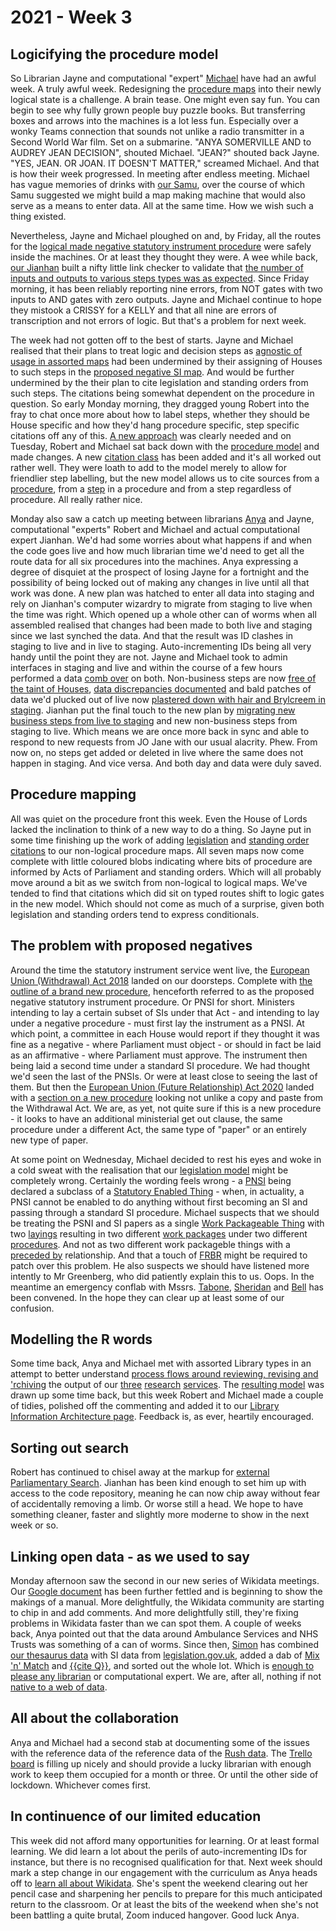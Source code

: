 # 2021 - Week 3

## Logicifying the procedure model

So Librarian Jayne and computational "expert" [Michael](https://twitter.com/fantasticlife) have had an awful week. A truly awful week. Redesigning the [procedure maps](https://ukparliament.github.io/ontologies/procedure/procedure-ontology.html#maps) into their newly logical state is a challenge. A brain tease. One might even say fun. You can begin to see why fully grown people buy puzzle books. But transferring boxes and arrows into the machines is a lot less fun. Especially over a wonky Teams connection that sounds not unlike a radio transmitter in a Second World War film. Set on a submarine. "ANYA SOMERVILLE AND to AUDREY JEAN DECISION", shouted Michael. "JEAN?" shouted back Jayne. "YES, JEAN. OR JOAN. IT DOESN'T MATTER," screamed Michael. And that is how their week progressed. In meeting after endless meeting. Michael has vague memories of drinks with [our Samu](https://twitter.com/langsamu), over the course of which Samu suggested we might build a map making machine that would also serve as a means to enter data. All at the same time. How we wish such a thing existed.

Nevertheless, Jayne and Michael ploughed on and, by Friday, all the routes for the [logical made negative statutory instrument procedure](https://ukparliament.github.io/ontologies/procedure/flowcharts/sis/logic-gates/made-negative.pdf) were safely inside the machines. Or at least they thought they were. A wee while back, [our Jianhan](https://twitter.com/jianhanzhu) built a nifty little link checker to validate that [the number of inputs and outputs to various steps types was as expected](https://ukparliament.github.io/ontologies/procedure/flowcharts/meta/design-notes/#validating-inputs-and-outputs-to-steps). Since Friday morning, it has been reliably reporting nine errors, from NOT gates with two inputs to AND gates with zero outputs. Jayne and Michael continue to hope they mistook a CRISSY for a KELLY and that all nine are errors of transcription and not errors of logic. But that's a problem for next week.

The week had not gotten off to the best of starts. Jayne and Michael realised that their plans to treat logic and decision steps as [agnostic of usage in assorted maps](https://trello.com/c/5THGhk4Y/56-how-coupled-are-non-business-steps-to-procedures) had been undermined by their assigning of Houses to such steps in the [proposed negative SI map](https://ukparliament.github.io/ontologies/procedure/flowcharts/proposed-negative-sis/logic-gates/proposed-negative-sis.pdf). And would be further undermined by the their plan to cite legislation and standing orders from such steps. The citations being somewhat dependent on the procedure in question. So early Monday morning, they dragged young Robert into the fray to chat once more about how to label steps, whether they should be House specific and how they'd hang procedure specific, step specific citations off any of this. [A new approach](https://trello.com/c/D5qQJbwJ/58-add-citation-to-procedure-model) was clearly needed and on Tuesday, Robert and Michael sat back down with the [procedure model](https://ukparliament.github.io/ontologies/procedure/procedure-ontology.html) and made changes. A new [citation class](https://ukparliament.github.io/ontologies/procedure/procedure-ontology.html#d4e269) has been added and it's all worked out rather well. They were loath to add to the model merely to allow for friendlier step labelling, but the new model allows us to cite sources from a [procedure](https://ukparliament.github.io/ontologies/procedure/procedure-ontology.html#d4e153), from a [step](https://ukparliament.github.io/ontologies/procedure/procedure-ontology.html#d4e175) in a procedure and from a step regardless of procedure. All really rather nice.

Monday also saw a catch up meeting between librarians [Anya](https://twitter.com/bitten_) and Jayne, computational "experts" Robert and Michael and actual computational expert Jianhan. We'd had some worries about what happens if and when the code goes live and how much librarian time we'd need to get all the route data for all six procedures into the machines. Anya expressing a degree of disquiet at the prospect of losing Jayne for a fortnight and the possibility of being locked out of making any changes in live until all that work was done. A new plan was hatched to enter all data into staging and rely on Jianhan's computer wizardry to migrate from staging to live when the time was right. Which opened up a whole other can of worms when all assembled realised that changes had been made to both live and staging since we last synched the data. And that the result was ID clashes in staging to live and in live to staging. Auto-incrementing IDs being all very handy until the point they are not. Jayne and Michael took to admin interfaces in staging and live and within the course of a few hours performed a data [comb over](https://en.wikipedia.org/wiki/Comb_over) on both. Non-business steps are now [free of the taint of Houses](https://trello.com/c/IOnQ49iY/57-remove-house-from-non-business-steps), [data discrepancies documented](https://trello.com/c/s7WmakDF/68-document-any-business-step-changes-weve-made-in-live-since-2020-12-03) and bald patches of data we'd plucked out of live now [plastered down with hair and Brylcreem in staging](https://trello.com/c/dayoejFh/70-delete-business-steps-deleted-in-live-from-staging). Jianhan put the final touch to the new plan by [migrating new business steps from live to staging](https://trello.com/c/Lon3lSnx/69-copy-new-business-steps-from-live-to-staging-maintaining-data-platform-id) and new non-business steps from staging to live. Which means we are once more back in sync and able to respond to new requests from JO Jane with our usual alacrity. Phew. From now on, no steps get added or deleted in live where the same does not happen in staging. And vice versa. And both day and data were duly saved.

## Procedure mapping

All was quiet on the procedure front this week. Even the House of Lords lacked the inclination to think of a new way to do a thing. So Jayne put in some time finishing up the work of adding [legislation](https://trello.com/c/7lQp9Pbj/186-add-legislation-citation-blobs-on-procedures) and [standing order citations](https://trello.com/c/m0zvB2Bm/218-add-standing-citation-blob-on-procedures) to our non-logical procedure maps. All seven maps now come complete with little coloured blobs indicating where bits of procedure are informed by Acts of Parliament and standing orders. Which will all probably move around a bit as we switch from non-logical to logical maps. We've tended to find that citations which did sit on typed routes shift to logic gates in the new model. Which should not come as much of a surprise, given both legislation and standing orders tend to express conditionals.

## The problem with proposed negatives

Around the time the statutory instrument service went live, the [European Union (Withdrawal) Act 2018](https://www.legislation.gov.uk/ukpga/2018/16/contents/enacted) landed on our doorsteps. Complete with [the outline of a brand new procedure](https://www.legislation.gov.uk/ukpga/2018/16/schedule/7/enacted#schedule-7-paragraph-17), henceforth referred to as the proposed negative statutory instrument procedure. Or PNSI for short. Ministers intending to lay a certain subset of SIs under that Act - and intending to lay under a negative procedure - must first lay the instrument as a PNSI. At which point, a committee in each House would report if they thought it was fine as a negative - where Parliament must object - or should in fact be laid as an affirmative - where Parliament must approve. The instrument then being laid a second time under a standard SI procedure. We had thought we'd seen the last of the PNSIs. Or were at least close to seeing the last of them. But then the [European Union (Future Relationship) Act 2020](https://www.legislation.gov.uk/ukpga/2020/29/enacted) landed with a [section on a new procedure](https://www.legislation.gov.uk/ukpga/2020/29/enacted#schedule-5-paragraph-8) looking not unlike a copy and paste from the Withdrawal Act. We are, as yet, not quite sure if this is a new procedure - it looks to have an additional ministerial get out clause, the same procedure under a different Act, the same type of "paper" or an entirely new type of paper.

At some point on Wednesday, Michael decided to rest his eyes and woke in a cold sweat with the realisation that our [legislation model](https://ukparliament.github.io/ontologies/legislation/legislation-ontology.html) might be completely wrong. Certainly the wording feels wrong - a [PNSI](https://ukparliament.github.io/ontologies/legislation/legislation-ontology.html#d4e181) being declared a subclass of a [Statutory Enabled Thing](https://ukparliament.github.io/ontologies/legislation/legislation-ontology.html#d4e170) - when, in actuality, a PNSI cannot be enabled to do anything without first becoming an SI and passing through a standard SI procedure. Michael suspects that we should be treating the PSNI and SI papers as a single [Work Packageable Thing](https://ukparliament.github.io/ontologies/procedure/procedure-ontology.html#d4e233) with two [layings](https://ukparliament.github.io/ontologies/laying/laying-ontology.html#d4e106) resulting in two different [work packages](https://ukparliament.github.io/ontologies/procedure/procedure-ontology.html#d4e222) under two different [procedures](https://ukparliament.github.io/ontologies/procedure/procedure-ontology.html#d4e153). And not as two different work packageble things with a [preceded by](https://ukparliament.github.io/ontologies/legislation/legislation-ontology.html#d4e328) relationship. And that a touch of [FRBR](https://en.wikipedia.org/wiki/Functional_Requirements_for_Bibliographic_Records) might be required to patch over this problem. He also suspects we should have listened more intently to Mr Greenberg, who did patiently explain this to us. Oops. In the meantime an emergency conflab with Mssrs. [Tabone](https://twitter.com/CathTabone), [Sheridan](https://twitter.com/johnlsheridan) and [Bell](https://twitter.com/matthewj_bell) has been convened. In the hope they can clear up at least some of our confusion. 

## Modelling the R words

Some time back, Anya and Michael met with assorted Library types in an attempt to better understand [process flows around reviewing, revising and 'rchiving](https://trello.com/c/i2ZKCSuR/126-brarary-website-rb-app) the output of our [three](https://commonslibrary.parliament.uk/) [research](https://lordslibrary.parliament.uk/) [services](https://post.parliament.uk/). The [resulting model](https://ukparliament.github.io/ontologies/record-review/record-review-ontology.html) was drawn up some time back, but this week Robert and Michael made a couple of tidies, polished off the commenting and added it to our [Library Information Architecture page](https://ukparliament.github.io/ontologies/meta/library-information-architecture/). Feedback is, as ever, heartily encouraged.

## Sorting out search

Robert has continued to chisel away at the markup for [external Parliamentary Search](https://search-material.parliament.uk/). Jianhan has been kind enough to set him up with access to the code repository, meaning he can now chip away without fear of accidentally removing a limb. Or worse still a head. We hope to have something cleaner, faster and slightly more moderne to show in the next week or so.

## Linking open data - as we used to say

Monday afternoon saw the second in our new series of Wikidata meetings. Our [Google document](https://docs.google.com/document/d/1_MjxU_SKHPHvXa6mcFN0gOz6rRgO-kfKz9wD2tMH5RE/edit?usp=sharing) has been further fettled and is beginning to show the makings of a manual. More delightfully, the Wikidata community are starting to chip in and add comments. And more delightfully still, they're fixing problems in Wikidata faster than we can spot them. A couple of weeks back, Anya pointed out that the data around Ambulance Services and NHS Trusts was something of a can of worms. Since then, [Simon](https://twitter.com/Tagishsimon) has combined [our thesaurus data](https://explore.data.parliament.uk/?endpoint=terms) with SI data from [legislation.gov.uk](https://www.legislation.gov.uk/), added a dab of [Mix 'n' Match](https://mix-n-match.toolforge.org/#/) and [{{cite Q}}](https://www.wikidata.org/wiki/Template:Cite_Q), and sorted out the whole lot. Which is [enough to please any librarian](https://twitter.com/bitten_/status/1352532688008323072?s=20) or computational expert. We are, after all, nothing if not [native to a web of data](http://www.plasticbag.org/files/native/native_to_a_web_of_data.pdf).

## All about the collaboration

Anya and Michael had a second stab at documenting some of the issues with the reference data of the reference data of the [Rush data](https://membersafter1832.historyofparliamentonline.org/). The [Trello board](https://trello.com/b/4JA1hW6I/rush-data-2020) is filling up nicely and should provide a lucky librarian with enough work to keep them occupied for a month or three. Or until the other side of lockdown. Whichever comes first.

## In continuence of our limited education

This week did not afford many opportunities for learning. Or at least formal learning. We did learn a lot about the perils of auto-incrementing IDs for instance, but there is no recognised qualification for that. Next week should mark a step change in our engagement with the curriculum as Anya heads off to [learn all about Wikidata](http://wikiedu.org/wikidata/). She's spent the weekend clearing out her pencil case and sharpening her pencils to prepare for this much anticipated return to the classroom. Or at least the bits of the weekend when she's not been battling a quite brutal, Zoom induced hangover. Good luck Anya.





